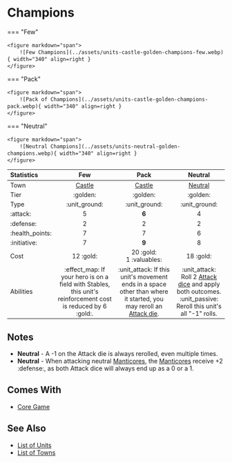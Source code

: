 # Champions

=== "Few"

    <figure markdown="span">
        ![Few Champions](../assets/units-castle-golden-champions-few.webp){ width="340" align=right }
    </figure>

=== "Pack"

    <figure markdown="span">
        ![Pack of Champions](../assets/units-castle-golden-champions-pack.webp){ width="340" align=right }
    </figure>

=== "Neutral"

    <figure markdown="span">
        ![Neutral Champions](../assets/units-neutral-golden-champions.webp){ width="340" align=right }
    </figure>


| Statistics | Few | Pack | Neutral |
| :--- | :---: | :---: | :---: |
| Town | [Castle](../towns/castle.md) | [Castle](../towns/castle.md) | [Neutral](../towns/neutral.md) |
| Tier | :golden: | :golden: | :golden: |
| Type | :unit_ground: | :unit_ground: | :unit_ground: |
| :attack: | 5 | **6** | 4 |
| :defense: | 2 | 2 | 2 |
| :health_points: | 7 | 7 | 6 |
| :initiative: | 7 | **9** | 8 |
| Cost | 12 :gold: | 20 :gold:<br>1 :valuables: | 18 :gold: |
| Abilities | :effect_map: If your hero is on a field with Stables, this unit's reinforcement cost is reduced by 6 :gold:. | :unit_attack: If this unit's movement ends in a space other than where it started, you may reroll an [Attack die](../dice.md#attack-die). | :unit_attack: Roll 2 [Attack dice](../dice.md#attack-die) and apply both outcomes.<br>:unit_passive: Reroll this unit's all "-1" rolls. |


## Notes

- **Neutral** - A -1 on the Attack die is always rerolled, even multiple times.
- **Neutral** - When attacking neutral [Manticores](manticores.md), the [Manticores](manticores.md) receive +2 :defense:, as both Attack dice will always end up as a 0 or a 1.


## Comes With

- [Core Game](../content/core_game.md)


## See Also

- [List of Units](index.md)
- [List of Towns](../towns/index.md)